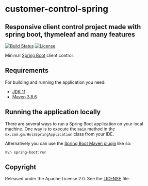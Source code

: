 # customer-control-spring

## Responsive client control project made with spring boot, thymeleaf and many features

[![Build Status](https://travis-ci.org/codecentric/springboot-sample-app.svg?branch=master)](https://travis-ci.org/codecentric/springboot-sample-app)
[![License](http://img.shields.io/:license-apache-blue.svg)](http://www.apache.org/licenses/LICENSE-2.0.html)

Minimal [Spring Boot](http://projects.spring.io/spring-boot/) client control.

## Requirements

For building and running the application you need:

- [JDK 11](https://jdk.java.net/11/)
- [Maven 3.8.6](https://maven.apache.org)

## Running the application locally

There are several ways to run a Spring Boot application on your local machine. One way is to execute the `main` method in the `mx.com.gm.HolaSpringApplication` class from your IDE.

Alternatively you can use the [Spring Boot Maven plugin](https://docs.spring.io/spring-boot/docs/current/reference/html/build-tool-plugins-maven-plugin.html) like so:

```shell
mvn spring-boot:run
```

## Copyright

Released under the Apache License 2.0. See the [LICENSE](https://github.com/codecentric/springboot-sample-app/blob/master/LICENSE) file.

